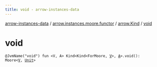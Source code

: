 ```yaml
---
title: void - arrow-instances-data
---
```


[arrow-instances-data](../../index.html) / [arrow.instances.moore.functor](../index.html) / [arrow.Kind](index.html) / [void](./void.html)

# void

`@JvmName("void") fun <V, A> Kind<Kind<ForMoore, `[`V`](void.html#V)`>, `[`A`](void.html#A)`>.void(): Moore<`[`V`](void.html#V)`, `[`Unit`](https://kotlinlang.org/api/latest/jvm/stdlib/kotlin/-unit/index.html)`>`